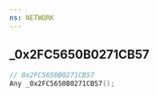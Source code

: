 ```yaml
---
ns: NETWORK
---
```

## _0x2FC5650B0271CB57

```c
// 0x2FC5650B0271CB57
Any _0x2FC5650B0271CB57();
```

